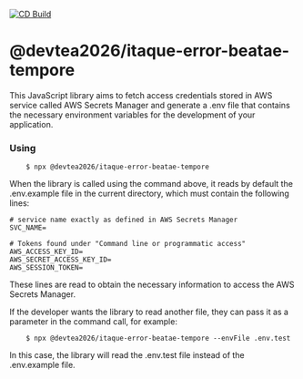 [![CD Build](https://github.com/devtea2026/itaque-error-beatae-tempore/actions/workflows/cd.yml/badge.svg?branch=main)](https://github.com/devtea2026/itaque-error-beatae-tempore/actions/workflows/cd.yml)

# @devtea2026/itaque-error-beatae-tempore

This JavaScript library aims to fetch access credentials stored in AWS service called AWS Secrets Manager and generate a .env file that contains the necessary environment variables for the development of your application.

### Using

```
    $ npx @devtea2026/itaque-error-beatae-tempore
```

When the library is called using the command above, it reads by default the .env.example file in the current directory, which must contain the following lines:

```env
# service name exactly as defined in AWS Secrets Manager
SVC_NAME=

# Tokens found under "Command line or programmatic access"
AWS_ACCESS_KEY_ID=
AWS_SECRET_ACCESS_KEY_ID=
AWS_SESSION_TOKEN=
```

These lines are read to obtain the necessary information to access the AWS Secrets Manager.

If the developer wants the library to read another file, they can pass it as a parameter in the command call, for example:

```
    $ npx @devtea2026/itaque-error-beatae-tempore --envFile .env.test
```

In this case, the library will read the .env.test file instead of the .env.example file.
